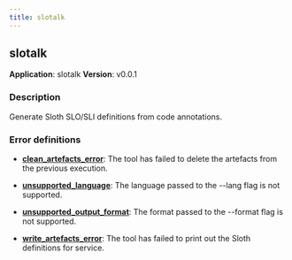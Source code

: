 ```yaml
---
title: slotalk
---
```


## slotalk

**Application**: slotalk
**Version**: v0.0.1

### Description

Generate Sloth SLO/SLI definitions from code annotations.

### Error definitions


  * [**clean_artefacts_error**](./errors_definitions/clean_artefacts_error): The tool has failed to delete the artefacts from the previous execution.

  * [**unsupported_language**](./errors_definitions/unsupported_language): The language passed to the --lang flag is not supported.

  * [**unsupported_output_format**](./errors_definitions/unsupported_output_format): The format passed to the --format flag is not supported.

  * [**write_artefacts_error**](./errors_definitions/write_artefacts_error): The tool has failed to print out the Sloth definitions for service.

